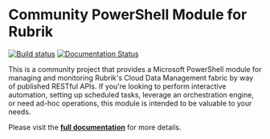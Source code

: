 Community PowerShell Module for Rubrik
============================

[![Build status](https://ci.appveyor.com/api/projects/status/52cv3jshak2w7624?svg=true)](https://ci.appveyor.com/project/chriswahl/powershell-module)   [![Documentation Status](http://readthedocs.org/projects/powershell-module/badge/?version=latest)](http://powershell-module.readthedocs.io/en/latest/?badge=latest)

This is a community project that provides a Microsoft PowerShell module for managing and monitoring Rubrik's Cloud Data Management fabric by way of published RESTful APIs. If you're looking to perform interactive automation, setting up scheduled tasks, leverage an orchestration engine, or need ad-hoc operations, this module is intended to be valuable to your needs.

Please visit the **[full documentation](http://rubrikinc.github.io/PowerShell-Module/)** for more details.
